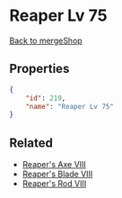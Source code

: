# Reaper Lv 75

<no description available>

[Back to mergeShop](../merge-shops.md)

## Properties

```json
{
    "id": 219,
    "name": "Reaper Lv 75"
}
```

## Related

- [Reaper's Axe VIII](../items/12810-reaper-s-axe-viii.md)
- [Reaper's Blade VIII](../items/12814-reaper-s-blade-viii.md)
- [Reaper's Rod VIII](../items/12818-reaper-s-rod-viii.md)

